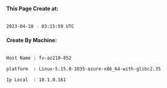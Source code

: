 
   
#### This Page Create at:

```bash

2023-04-10 - 03:15:59 UTC

```

#### Create By Machine:

```bash

Host Name : fv-az210-852

platform  : Linux-5.15.0-1035-azure-x86_64-with-glibc2.35

Ip Local  : 10.1.0.161

```


